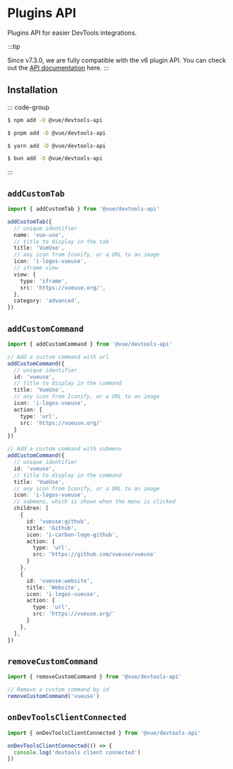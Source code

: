 # Plugins API

Plugins API for easier DevTools integrations.

:::tip

Since v7.3.0, we are fully compatible with the v6 plugin API. You can check out the [API documentation](https://devtools.vuejs.org/plugin/api-reference.html) here.
:::

## Installation

::: code-group

```sh [npm]
$ npm add -D @vue/devtools-api
```

```sh [pnpm]
$ pnpm add -D @vue/devtools-api
```

```sh [yarn]
$ yarn add -D @vue/devtools-api
```

```sh [bun]
$ bun add -D @vue/devtools-api
```

:::

## `addCustomTab`

```ts
import { addCustomTab } from '@vue/devtools-api'

addCustomTab({
  // unique identifier
  name: 'vue-use',
  // title to display in the tab
  title: 'VueUse',
  // any icon from Iconify, or a URL to an image
  icon: 'i-logos-vueuse',
  // iframe view
  view: {
    type: 'iframe',
    src: 'https://vueuse.org/',
  },
  category: 'advanced',
})
```

## `addCustomCommand`

```ts
import { addCustomCommand } from '@vue/devtools-api'

// Add a custom command with url
addCustomCommand({
  // unique identifier
  id: 'vueuse',
  // title to display in the command
  title: 'VueUse',
  // any icon from Iconify, or a URL to an image
  icon: 'i-logos-vueuse',
  action: {
    type: 'url',
    src: 'https://vueuse.org/'
  }
})

// Add a custom command with submenu
addCustomCommand({
  // unique identifier
  id: 'vueuse',
  // title to display in the command
  title: 'VueUse',
  // any icon from Iconify, or a URL to an image
  icon: 'i-logos-vueuse',
  // submenu, which is shown when the menu is clicked
  children: [
    {
      id: 'vueuse:github',
      title: 'Github',
      icon: 'i-carbon-logo-github',
      action: {
        type: 'url',
        src: 'https://github.com/vueuse/vueuse'
      }
    },
    {
      id: 'vueuse:website',
      title: 'Website',
      icon: 'i-logos-vueuse',
      action: {
        type: 'url',
        src: 'https://vueuse.org/'
      }
    },
  ],
})
```

## `removeCustomCommand`

```ts
import { removeCustomCommand } from '@vue/devtools-api'

// Remove a custom command by id
removeCustomCommand('vueuse')
```

## `onDevToolsClientConnected`

```ts
import { onDevToolsClientConnected } from '@vue/devtools-api'

onDevToolsClientConnected(() => {
  console.log('devtools client connected')
})
```

